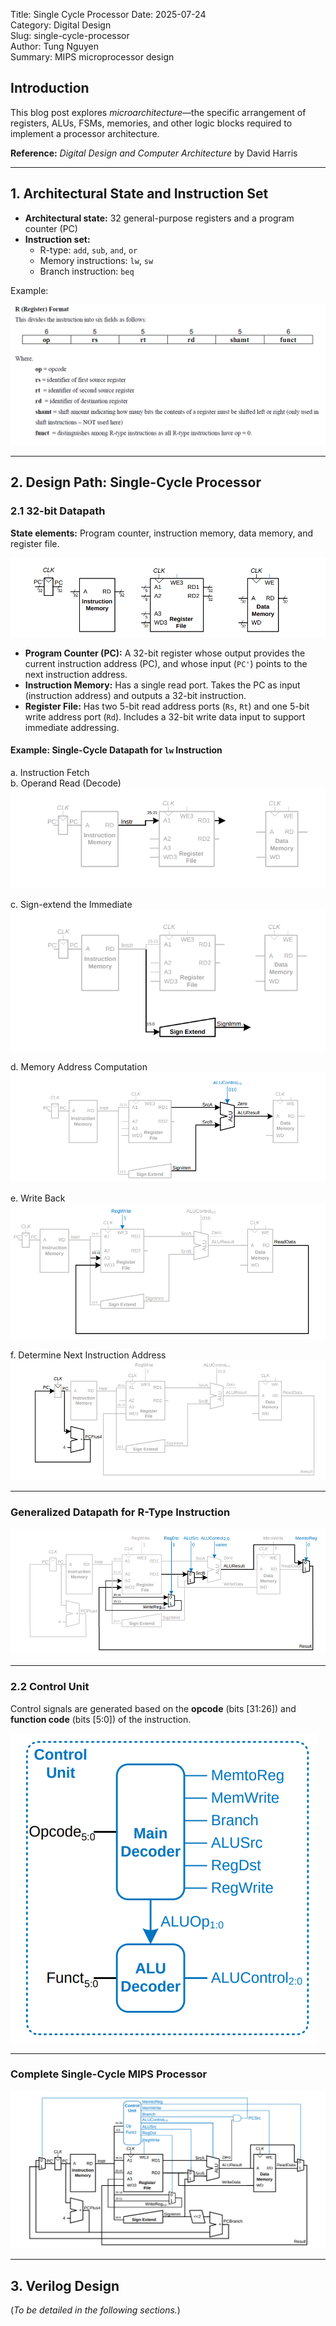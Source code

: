 Title: Single Cycle Processor 
Date: 2025-07-24  
Category: Digital Design  
Slug: single-cycle-processor  
Author: Tung Nguyen  
Summary: MIPS microprocessor design  
<!-- PELICAN_END_SUMMARY -->

## Introduction

This blog post explores *microarchitecture*—the specific arrangement of registers, ALUs, FSMs, memories, and other logic blocks required to implement a processor architecture.

**Reference:** *Digital Design and Computer Architecture* by David Harris

---

## 1. Architectural State and Instruction Set

- **Architectural state:** 32 general-purpose registers and a program counter (PC)  
- **Instruction set:**  
  - R-type: `add`, `sub`, `and`, `or`  
  - Memory instructions: `lw`, `sw`  
  - Branch instruction: `beq`

Example:

![State element](./images/digital_design/processor_2.png)

---

## 2. Design Path: Single-Cycle Processor

### 2.1 32-bit Datapath

**State elements:** Program counter, instruction memory, data memory, and register file.

![Datapath](./images/digital_design/processor_1.png)

- **Program Counter (PC):** A 32-bit register whose output provides the current instruction address (PC), and whose input (`PC'`) points to the next instruction address.  
- **Instruction Memory:** Has a single read port. Takes the PC as input (instruction address) and outputs a 32-bit instruction.  
- **Register File:** Has two 5-bit read address ports (`Rs`, `Rt`) and one 5-bit write address port (`Rd`). Includes a 32-bit write data input to support immediate addressing.

#### Example: Single-Cycle Datapath for `lw` Instruction

a. Instruction Fetch  
b. Operand Read (Decode)  
![Decode](./images/digital_design/processor_3.png)

c. Sign-extend the Immediate  
![Sign-extend](./images/digital_design/processor_4.png)

d. Memory Address Computation  
![Address computation](./images/digital_design/processor_5.png)

e. Write Back  
![Write back](./images/digital_design/processor_6.png)

f. Determine Next Instruction Address  
![Next PC](./images/digital_design/processor_7.png)

---

### Generalized Datapath for R-Type Instruction

![R-type Datapath](./images/digital_design/processor_8.png)

---

### 2.2 Control Unit

Control signals are generated based on the **opcode** (bits [31:26]) and **function code** (bits [5:0]) of the instruction.

![Control unit](./images/digital_design/processor_9.png)

---

### Complete Single-Cycle MIPS Processor

![Complete processor](./images/digital_design/processor_10.png)

---

## 3. Verilog Design

(*To be detailed in the following sections.*)
